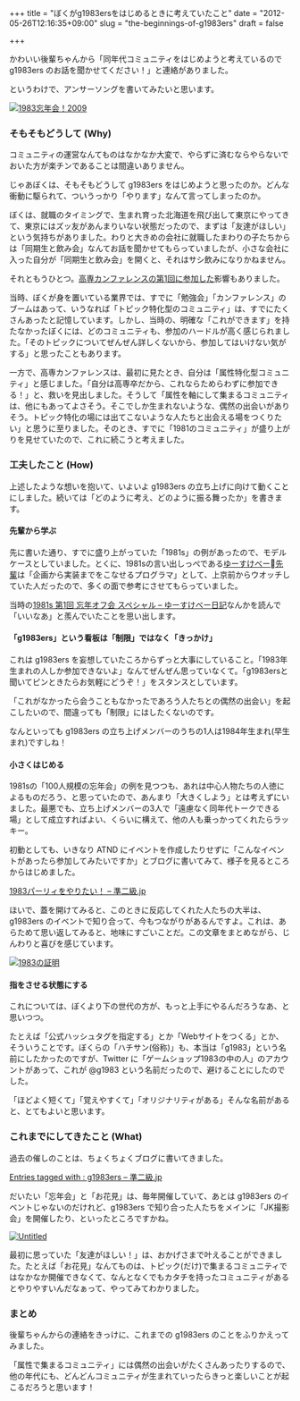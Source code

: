 +++
title = "ぼくがg1983ersをはじめるときに考えていたこと"
date = "2012-05-26T12:16:35+09:00"
slug = "the-beginnings-of-g1983ers"
draft = false

+++

<p>かわいい後輩ちゃんから「同年代コミュニティをはじめようと考えているので g1983ers のお話を聞かせてください！」と連絡がありました。</p>
<p>というわけで、アンサーソングを書いてみたいと思います。</p>
<p><a href="http://www.flickr.com/photos/june29/4215654235/" title="1983忘年会！2009 by june29, on Flickr"><img src="http://farm3.staticflickr.com/2630/4215654235_d28f32ceef_z.jpg" alt="1983忘年会！2009"></a></p>
<h3>そもそもどうして (Why)</h3>
<p>コミュニティの運営なんてものはなかなか大変で、やらずに済むならやらないでおいた方が楽チンであることは間違いありません。</p>
<p>じゃあぼくは、そもそもどうして g1983ers をはじめようと思ったのか。どんな衝動に駆られて、ついうっかり「やります」なんて言ってしまったのか。</p>
<p>ぼくは、就職のタイミングで、生まれ育った北海道を飛び出して東京にやってきて、東京にはズッ友があんまりいない状態だったので、まずは「友達がほしい」という気持ちがありました。わりと大きめの会社に就職したまわりの子たちからは「同期生と飲み会」なんてお話を聞かせてもらっていましたが、小さな会社に入った自分が「同期生と飲み会」を開くと、それはサシ飲みになりかねません。</p>
<p>それともうひとつ。<a href="http://june29.jp/2008/06/16/kosen-conf/" title="高専カンファレンスに参加してきた！ - 準二級.jp">高専カンファレンスの第1回に参加した</a>影響もありました。</p>
<p>当時、ぼくが身を置いている業界では、すでに「勉強会」「カンファレンス」のブームはあって、いうなれば「トピック特化型のコミュニティ」は、すでにたくさんあったと記憶しています。しかし、当時の、明確な「これができます」を持たなかったぼくには、どのコミュニティも、参加のハードルが高く感じられました。「そのトピックについてぜんぜん詳しくないから、参加してはいけない気がする」と思ったこともあります。</p>
<p>一方で、高専カンファレンスは、最初に見たとき、自分は「属性特化型コミュニティ」と感じました。「自分は高専卒だから、これならためらわずに参加できる！」と、救いを見出しました。そうして「属性を軸にして集まるコミュニティは、他にもあってよさそう。そこでしか生まれないような、偶然の出会いがありそう。トピック特化の場には出てこないような人たちと出会える場をつくりたい」と思うに至りました。そのとき、すでに「1981のコミュニティ」が盛り上がりを見せていたので、これに続こうと考えました。</p>
<h3>工夫したこと (How)</h3>
<p>上述したような想いを抱いて、いよいよ g1983ers の立ち上げに向けて動くことにしました。続いては「どのように考え、どのように振る舞ったか」を書きます。</p>
<h4>先輩から学ぶ</h4>
<p>先に書いた通り、すでに盛り上がっていた「1981s」の例があったので、モデルケースとしていました。とくに、1981sの言い出しっぺである<a href="http://yusukebe.com/" title="ゆーすけべー日記">ゆーすけべー先輩</a>は「企画から実装までをこなせるプログラマ」として、上京前からウオッチしていた人だったので、多くの面で参考にさせてもらっていました。</p>
<p>当時の<a href="http://yusukebe.com/archives/20071223/164846.html" title="1981s 第1回 忘年オフ会 スペシャル - ゆーすけべー日記">1981s 第1回 忘年オフ会 スペシャル &#8211; ゆーすけべー日記</a>なんかを読んで「いいなあ」と羨んでいたことを思い出します。</p>
<h4>「g1983ers」という看板は「制限」ではなく「きっかけ」</h4>
<p>これは g1983ers を妄想していたころからずっと大事にしていること。「1983年生まれの人しか参加できないよ」なんてぜんぜん思っていなくて。「g1983ersと聞いてピンときたらお気軽にどうぞ！」をスタンスとしています。</p>
<p>「これがなかったら会うこともなかったであろう人たちとの偶然の出会い」を起こしたいので、間違っても「制限」にはしたくないのです。</p>
<p>なんといっても g1983ers の立ち上げメンバーのうちの1人は1984年生まれ(早生まれ)ですしね！</p>
<h4>小さくはじめる</h4>
<p>1981sの「100人規模の忘年会」の例を見つつも、あれは中心人物たちの人徳によるものだろう、と思っていたので、あんまり「大きくしよう」とは考えずにいました。最悪でも、立ち上げメンバーの3人で「遠慮なく同年代トークできる場」として成立すればよい、くらいに構えて、他の人も乗っかってくれたらラッキー。</p>
<p>初動としても、いきなり ATND にイベントを作成したりせずに「こんなイベントがあったら参加してみたいですか」とブログに書いてみて、様子を見るところからはじめました。</p>
<p><a href="http://june29.jp/2009/01/18/1983party/" title="1983パーリィをやりたい！ - 準二級.jp">1983パーリィをやりたい！ &#8211; 準二級.jp</a></p>
<p>ほいで、蓋を開けてみると、このときに反応してくれた人たちの大半は、g1983ers のイベントで知り合って、今もつながりがあるんですよ。これは、あらためて思い返してみると、地味にすごいことだ。この文章をまとめながら、じんわりと喜びを感じています。</p>
<p><a href="http://www.flickr.com/photos/june29/3205892946/" title="1983の証明 by june29, on Flickr"><img src="http://farm4.staticflickr.com/3430/3205892946_cd14579d60_o.jpg" alt="1983の証明"></a></p>
<h4>指をさせる状態にする</h4>
<p>これについては、ぼくより下の世代の方が、もっと上手にやるんだろうなあ、と思いつつ。</p>
<p>たとえば「公式ハッシュタグを指定する」とか「Webサイトをつくる」とか、そういうことです。ぼくらの「ハチサン(俗称)」も、本当は「g1983」という名前にしたかったのですが、Twitter に「ゲームショップ1983の中の人」のアカウントがあって、これが @g1983 という名前だったので、避けることにしたのでした。</p>
<p>「ほどよく短くて」「覚えやすくて」「オリジナリティがある」そんな名前があると、とてもよいと思います。</p>
<h3>これまでにしてきたこと (What)</h3>
<p>過去の催しのことは、ちょくちょくブログに書いてきました。</p>
<p><a href="http://june29.jp/tag/g1983ers/" title="Entries tagged with : g1983ers - 準二級.jp">Entries tagged with : g1983ers &#8211; 準二級.jp</a></p>
<p>だいたい「忘年会」と「お花見」は、毎年開催していて、あとは g1983ers のイベントじゃないのだけれど、g1983ers で知り合った人たちをメインに「JK撮影会」を開催したり、といったところですかね。</p>
<p><a href="http://www.flickr.com/photos/june29/5824327293/" title="Untitled by june29, on Flickr"><img src="http://farm3.staticflickr.com/2663/5824327293_58b99c26a5_z.jpg" alt="Untitled"></a></p>
<p>最初に思っていた「友達がほしい！」は、おかげさまで叶えることができました。たとえば「お花見」なんてものは、トピック(だけ)で集まるコミュニティではなかなか開催できなくて、なんとなくでもカタチを持ったコミュニティがあるとやりやすいんだなぁって、やってみてわかりました。</p>
<h3>まとめ</h3>
<p>後輩ちゃんからの連絡をきっけに、これまでの g1983ers のことをふりかえってみました。</p>
<p>「属性で集まるコミュニティ」には偶然の出会いがたくさんあったりするので、他の年代にも、どんどんコミュニティが生まれていったらきっと楽しいことが起こるだろうと思います！</p>
